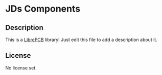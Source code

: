 # JDs Components

## Description

This is a [LibrePCB](https://librepcb.org) library!
Just edit this file to add a description about it.

## License

No license set.
